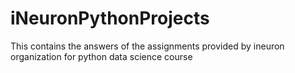 # iNeuronPythonProjects
This contains the answers of the assignments provided by ineuron organization for python data science course
